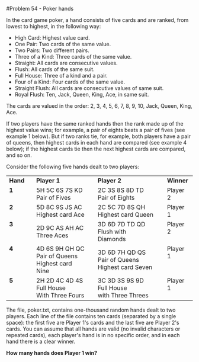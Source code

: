 #Problem 54 - Poker hands

In the card game poker, a hand consists of five cards and are ranked, from lowest to highest, in the following way:

* High Card: Highest value card.
* One Pair: Two cards of the same value.
* Two Pairs: Two different pairs.
* Three of a Kind: Three cards of the same value.
* Straight: All cards are consecutive values.
* Flush: All cards of the same suit.
* Full House: Three of a kind and a pair.
* Four of a Kind: Four cards of the same value.
* Straight Flush: All cards are consecutive values of same suit.
* Royal Flush: Ten, Jack, Queen, King, Ace, in same suit.

The cards are valued in the order:
2, 3, 4, 5, 6, 7, 8, 9, 10, Jack, Queen, King, Ace.

If two players have the same ranked hands then the rank made up of the highest value wins; for example, a pair of eights beats a pair of fives (see example 1 below). But if two ranks tie, for example, both players have a pair of queens, then highest cards in each hand are compared (see example 4 below); if the highest cards tie then the next highest cards are compared, and so on.

Consider the following five hands dealt to two players:

<table>
  <tr>
    <td><b>Hand</b></td>
    <td> </td>
    <td><b>Player 1</b></td>
    <td> </td>
    <td><b>Player 2</b></td>
    <td> </td>
    <td><b>Winner</b></td>
  </tr>
  <tr>
    <td style="vertical-align:top;"><b>1</b></td>
    <td> </td>
    <td>5H 5C 6S 7S KD<br /><div class="note">Pair of Fives</div></td>
    <td> </td>
    <td>2C 3S 8S 8D TD<br /><div class="note">Pair of Eights</div></td>
    <td> </td>
    <td style="vertical-align:top;">Player 2</td>
  </tr>
  <tr><td style="vertical-align:top;"><b>2</b></td><td> </td><td>5D 8C 9S JS AC<br /><div class="note">Highest card Ace</div></td><td> </td><td>2C 5C 7D 8S QH<br /><div class="note">Highest card Queen</div></td><td> </td><td style="vertical-align:top;">Player 1</td>
</tr><tr><td style="vertical-align:top;"><b>3</b></td><td> </td><td>2D 9C AS AH AC<br /><div class="note">Three Aces</div></td><td> </td><td>3D 6D 7D TD QD<br /><div class="note">Flush  with Diamonds</div></td><td> </td><td style="vertical-align:top;">Player 2</td>
</tr><tr><td style="vertical-align:top;"><b>4</b></td><td> </td><td>4D 6S 9H QH QC<br /><div class="note">Pair of Queens<br />Highest card Nine</div></td><td> </td><td>3D 6D 7H QD QS<br /><div class="note">Pair of Queens<br />Highest card Seven</div></td><td> </td><td style="vertical-align:top;">Player 1</td>
</tr><tr><td style="vertical-align:top;"><b>5</b></td><td> </td><td>2H 2D 4C 4D 4S<br /><div class="note">Full House<br />With Three Fours</div></td><td> </td><td>3C 3D 3S 9S 9D<br /><div class="note">Full House<br />with Three Threes</div></td><td> </td><td style="vertical-align:top;">Player 1</td>
</tr></table>

The file, poker.txt, contains one-thousand random hands dealt to two players. Each line of the file contains ten cards (separated by a single space): the first five are Player 1's cards and the last five are Player 2's cards. You can assume that all hands are valid (no invalid characters or repeated cards), each player's hand is in no specific order, and in each hand there is a clear winner.

__How many hands does Player 1 win?__